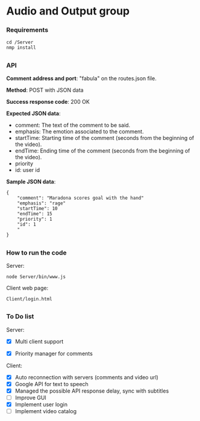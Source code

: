 # Audio and Output group
### Requirements
```
cd /Server
nmp install
```
## 
### API

**Comment address and port**:
"fabula" on the routes.json file. 

**Method**:
POST with JSON data

**Success response code**:
200 OK

**Expected JSON data**:
 - comment: The text of the comment to be said.
 - emphasis: The emotion associated to the comment.
 - startTime: Starting time of the comment (seconds from the beginning of the video).
 - endTime: Ending time of the comment (seconds from the beginning of the video).
 - priority
 - id: user id

**Sample JSON data**:
```
{
    "comment": "Maradona scores goal with the hand"
    "emphasis": "rage"
    "startTime": 10
    "endTime": 15
    "priority": 1
    "id": 1
    "
}
```

## 
### How to run the code

Server:
```
node Server/bin/www.js
```
Client web page:

```
Client/login.html
```

##
### To Do list

Server:
- [x] Multi client support
- [x] Priority manager for comments


Client:
- [x] Auto reconnection with servers (comments and video url)
- [x] Google API for text to speech
- [x] Managed the possible API response delay, sync with subtitles
- [ ] Improve GUI
- [x] Implement user login
- [ ] Implement video catalog
